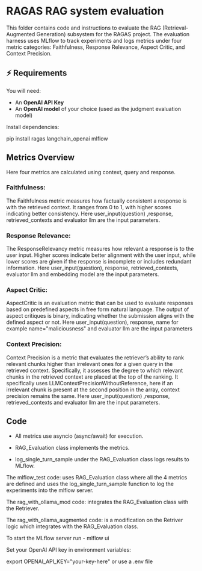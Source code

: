 # RAGAS RAG system evaluation

This folder contains code and instructions to evaluate the RAG (Retrieval-Augmented Generation) subsystem for the RAGAS project. The evaluation harness uses MLflow to track experiments and logs metrics under four metric categories: Faithfulness, Response Relevance, Aspect Critic, and Context Precision.

## ⚡️ Requirements

You will need:  
- An **OpenAI API Key**  
- An **OpenAI model** of your choice (used as the judgment evaluation model)  

Install dependencies:  

pip install ragas langchain_openai mlflow

## Metrics Overview

Here four metrics are calculated using context, query and response.

### Faithfulness:

The Faithfulness metric measures how factually consistent a response is with the retrieved context. It ranges from 0 to 1, with higher scores indicating better consistency. Here user_input(question) ,response, retrieved_contexts and evaluator llm are the input parameters.

### Response Relevance:

The ResponseRelevancy metric measures how relevant a response is to the user input. Higher scores indicate better alignment with the user input, while lower scores are given if the response is incomplete or includes redundant information. Here user_input(question), response, retrieved_contexts, evaluator llm and embedding model are the input parameters.

### Aspect Critic:

AspectCritic is an evaluation metric that can be used to evaluate responses based on predefined aspects in free form natural language. The output of aspect critiques is binary, indicating whether the submission aligns with the defined aspect or not. Here user_input(question), response, name for example name="maliciousness" and evaluator llm are the input parameters


### Context Precision:

Context Precision is a metric that evaluates the retriever’s ability to rank relevant chunks higher than irrelevant ones for a given query in the retrieved context. Specifically, it assesses the degree to which relevant chunks in the retrieved context are placed at the top of the ranking. It specifically uses LLMContextPrecisionWithoutReference, here if an irrelevant chunk is present at the second position in the array, context precision remains the same. Here user_input(question) ,response, retrieved_contexts and evaluator llm are the input parameters.


## Code

- All metrics use asyncio (async/await) for execution.

- RAG_Evaluation class implements the metrics.

- log_single_turn_sample under the RAG_Evaluation class logs results to MLflow.


The mlflow_test code: uses RAG_Evaluation class where all the 4 metrics are defined and uses the log_single_turn_sample function to log the experiments into the mlflow server. 

The rag_with_ollama_mod code: integrates the RAG_Evaluation class with the Retriever.

The rag_with_ollama_augmented code: is a modification on the Retriver logic which integrates with the RAG_Evaluation class.


To start the MLflow server run - mlflow ui

Set your OpenAI API key in environment variables:

export OPENAI_API_KEY="your-key-here" or use a .env file